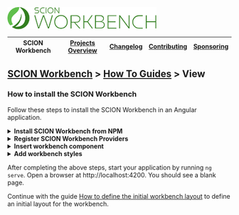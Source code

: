 <a href="/README.md"><img src="/resources/branding/scion-workbench-banner.svg" height="50" alt="SCION Workbench"></a>

| SCION Workbench | [Projects Overview][menu-projects-overview] | [Changelog][menu-changelog] | [Contributing][menu-contributing] | [Sponsoring][menu-sponsoring] |  
| --- | --- | --- | --- | --- |

## [SCION Workbench][menu-home] > [How To Guides][menu-how-to] > View

### How to install the SCION Workbench

Follow these steps to install the SCION Workbench in an Angular application.

<details>
    <summary><strong>Install SCION Workbench from NPM</strong></summary>
    <br>

Run the following command to install the SCION Workbench and required dependencies.

```console
npm install @scion/workbench @scion/workbench-client @scion/toolkit @scion/components @scion/microfrontend-platform @angular/cdk --save
```

</details>

<details>
    <summary><strong>Register SCION Workbench Providers</strong></summary>
    <br>

Open `app.config.ts` and register SCION Workbench providers.

```ts
import {ApplicationConfig} from '@angular/core';
import {provideRouter} from '@angular/router';
import {provideAnimations} from '@angular/platform-browser/animations';
import {provideWorkbench} from '@scion/workbench';

export const appConfig: ApplicationConfig = {
  providers: [
    provideWorkbench(),
    provideRouter([]), // required by the SCION Workbench
    provideAnimations(), // required by the SCION Workbench
  ],
};
```

If you are not using `app.config.ts`, register the SCION Workbench directly in `main.ts`.

```ts
import {bootstrapApplication} from '@angular/platform-browser';
import {provideRouter} from '@angular/router';
import {provideAnimations} from '@angular/platform-browser/animations';
import {provideWorkbench} from '@scion/workbench';

bootstrapApplication(AppComponent, {
  providers: [
    provideWorkbench(),
    provideRouter([]), // required by the SCION Workbench
    provideAnimations(), // required by the SCION Workbench
  ],
});
```

</details>

<details>
    <summary><strong>Insert workbench component</strong></summary>
    <br>

Open `app.component.html` and replace it with the following content:

```html 
<wb-workbench/>
```

The workbench itself does not position nor lay out the `<wb-workbench>` component. Depending on your requirements, you may want the workbench to fill the entire page viewport or only parts of it, for example, if you have a header, footer, or navigation panel.

For a quick start, position the workbench absolutely and align it with the page viewport. Open `app.component.scss` and replace it with the following content:
```scss
  wb-workbench {
    position: absolute;
    inset: 0;
  }
```
</details>

<details>
    <summary><strong>Add workbench styles</strong></summary>
    <br>

The workbench requires some styles to be imported into `styles.scss`, as follows:

```scss
@use '@scion/workbench';
``` 

Also, download the workbench icon font from <a href="https://github.com/SchweizerischeBundesbahnen/scion-workbench/raw/master/resources/scion-workbench-icons/fonts/fonts.zip">GitHub</a>, unzip the font files, and place the extracted files in the `/public/fonts` folder.

> Deploying the application in a subdirectory requires the additional steps described [here][link-how-to-configure-icons-if-deploying-app-in-subdirectory].

</details>

After completing the above steps, start your application by running `ng serve`. Open a browser at http://localhost:4200. You should see a blank page.

Continue with the guide [How to define the initial workbench layout][link-how-to-define-initial-workbench-layout] to define an initial layout for the workbench.

[link-how-to-define-initial-workbench-layout]: /docs/site/howto/how-to-define-initial-layout.md
[link-how-to-configure-icons-if-deploying-app-in-subdirectory]: /docs/site/howto/how-to-icons.md#deploying-the-app-in-a-subdirectory

[menu-how-to]: /docs/site/howto/how-to.md

[menu-home]: /README.md
[menu-projects-overview]: /docs/site/projects-overview.md
[menu-changelog]: /docs/site/changelog.md
[menu-contributing]: /CONTRIBUTING.md
[menu-sponsoring]: /docs/site/sponsoring.md
